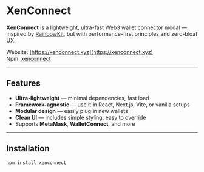 # XenConnect

**XenConnect** is a lightweight, ultra-fast Web3 wallet connector modal — inspired by [RainbowKit](https://rainbowkit.com), but with performance-first principles and zero-bloat UX.

Website: [https://xenconnect.xyz](https://xenconnect.xyz)  
Npm: [xenconnect](https://www.npmjs.com/package/xenconnect)

---

## Features

- **Ultra-lightweight** — minimal dependencies, fast load
- **Framework-agnostic** — use it in React, Next.js, Vite, or vanilla setups
- **Modular design** — easily plug in new wallets
- **Clean UI** — includes simple styling, easy to override
- Supports **MetaMask**, **WalletConnect**, and more

---

## Installation

```bash
npm install xenconnect
